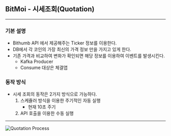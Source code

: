 ## BitMoi - 시세조회(Quotation)

---

### 기본 설명
- Bithumb API 에서 제공해주는 Ticker 정보를 이용한다.
- DB에서 각 코인의 가장 최신의 가격 정보 만을 가지고 있게 한다.
- 기존 가격과 비교하여 변화가 확인되면 해당 정보를 이용하여 이벤트를 발생시킨다.
  - Kafka Producer
  - Consume 대상은 체결앱
  

### 동작 방식
- 시세 조회의 동작은 2가지 방식으로 가능하다.
  1. 스케쥴러 방식을 이용한 주기적인 자동 실행
     - 현재 10초 주기
  2. API 호출을 이용한 수동 실행
  
--- 

![Quotation Process](https://www.notion.so/image/https%3A%2F%2Fs3-us-west-2.amazonaws.com%2Fsecure.notion-static.com%2Fc3808b2b-4db0-40a6-a512-06226c5d4db8%2FUntitled.png?table=block&id=83f63f5b-1c2a-4e5f-9484-add8f2a743ef&spaceId=f49cbcf2-ae65-4405-b9a1-b06afbcdf1e0&width=2000&userId=9a2ff310-14d3-432a-91ce-df33b3f0e65f&cache=v2)



